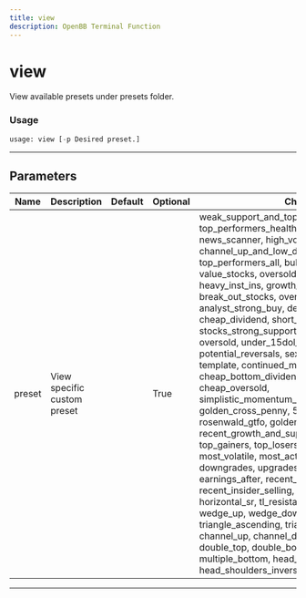 ```yaml
---
title: view
description: OpenBB Terminal Function
---
```


# view

View available presets under presets folder.

### Usage

```python
usage: view [-p Desired preset.]
```

---

## Parameters

| Name | Description | Default | Optional | Choices |
| ---- | ----------- | ------- | -------- | ------- |
| preset | View specific custom preset |  | True | weak_support_and_top_performers, buffett_like, top_performers_healthcare, modified_dreman, news_scanner, high_vol_and_low_debt, channel_up_and_low_debt_and_sma_50and200, top_performers_all, bull_runs_over_10pct, value_stocks, oversold_under_5dol, heavy_inst_ins, growth_stocks, unusual_volume, break_out_stocks, oversold_under_3dol, analyst_strong_buy, death_cross, cheap_dividend, short_squeeze_scan, stocks_strong_support_levels, modified_neff, oversold, under_15dol_stocks, potential_reversals, sexy_year, undervalue, template, continued_momentum_scan, cheap_bottom_dividend, top_performers_tech, cheap_oversold, simplistic_momentum_scanner_under_7dol, golden_cross_penny, 5pct_above_low, rosenwald_gtfo, golden_cross, recent_growth_and_support, rosenwald, top_gainers, top_losers, new_high, new_low, most_volatile, most_active, overbought, downgrades, upgrades, earnings_before, earnings_after, recent_insider_buying, recent_insider_selling, major_news, horizontal_sr, tl_resistance, tl_support, wedge_up, wedge_down, wedge, triangle_ascending, triangle_descending, channel_up, channel_down, channel, double_top, double_bottom, multiple_top, multiple_bottom, head_shoulders, head_shoulders_inverse |
---

